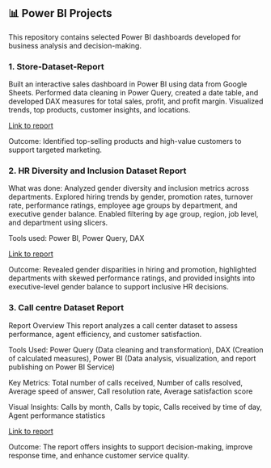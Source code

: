 ## 📊 Power BI Projects
This repository contains selected Power BI dashboards developed for business analysis and decision-making.


### 1. Store-Dataset-Report
Built an interactive sales dashboard in Power BI using data from Google Sheets. Performed data cleaning in Power Query, created a date table, and developed DAX measures for total sales, profit, and profit margin. Visualized trends, top products, customer insights, and locations.

[Link to report](https://app.powerbi.com/view?r=eyJrIjoiN2Y0YzZhNmItYTc0Ni00YWE1LTk5NzAtYjMzMTY0NjEzODkyIiwidCI6IjA3MTUzMWNjLWU4ZjItNDk5Yi05ZDVlLWMyMWZhMjZmYzA4NyJ9)

Outcome: Identified top-selling products and high-value customers to support targeted marketing.


### 2. HR Diversity and Inclusion Dataset Report
What was done:
Analyzed gender diversity and inclusion metrics across departments. Explored hiring trends by gender, promotion rates, turnover rate, performance ratings, employee age groups by department, and executive gender balance. Enabled filtering by age group, region, job level, and department using slicers.

Tools used: Power BI, Power Query, DAX

[Link to report](https://app.powerbi.com/view?r=eyJrIjoiN2ViYjcwNGEtY2JlZC00ZTAxLTk4YTUtMTg4MjJkNzJlNzBhIiwidCI6IjA3MTUzMWNjLWU4ZjItNDk5Yi05ZDVlLWMyMWZhMjZmYzA4NyJ9)

Outcome: Revealed gender disparities in hiring and promotion, highlighted departments with skewed performance ratings, and provided insights into executive-level gender balance to support inclusive HR decisions.


### 3. Call centre Dataset Report
Report Overview
This report analyzes a call center dataset to assess performance, agent efficiency, and customer satisfaction.

Tools Used: Power Query (Data cleaning and transformation), DAX (Creation of calculated measures), Power BI (Data analysis, visualization, and report publishing on Power BI Service)

Key Metrics: Total number of calls received, Number of calls resolved, Average speed of answer, Call resolution rate, Average satisfaction score

Visual Insights: Calls by month, Calls by topic, Calls received by time of day, Agent performance statistics

[Link to report](https://app.powerbi.com/view?r=eyJrIjoiMjU2NTJhOGMtYjRjYi00OGQ0LTk5OWUtOWIzYjcxNzRjZjcxIiwidCI6IjA3MTUzMWNjLWU4ZjItNDk5Yi05ZDVlLWMyMWZhMjZmYzA4NyJ9)

Outcome: The report offers insights to support decision-making, improve response time, and enhance customer service quality.

